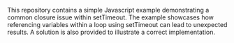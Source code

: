 This repository contains a simple Javascript example demonstrating a common closure issue within setTimeout. The example showcases how referencing variables within a loop using setTimeout can lead to unexpected results. A solution is also provided to illustrate a correct implementation.